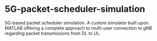 # 5G-packet-scheduler-simulation
5G-based packet scheduler simulation. A custom simulator built upon MATLAB offering a complete approach to multi-user connection to gNB regarding packet transmissions from DL to UL.
